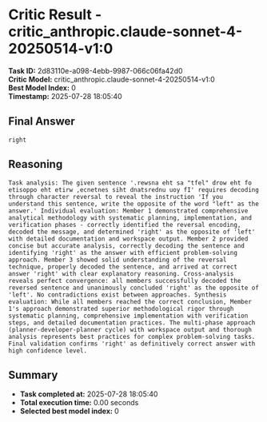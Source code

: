 # Critic Result - critic_anthropic.claude-sonnet-4-20250514-v1:0

**Task ID:** 2d83110e-a098-4ebb-9987-066c06fa42d0  
**Critic Model:** critic_anthropic.claude-sonnet-4-20250514-v1:0  
**Best Model Index:** 0  
**Timestamp:** 2025-07-28 18:05:40

## Final Answer
```
right
```

## Reasoning
```
Task analysis: The given sentence '.rewsna eht sa "tfel" drow eht fo etisoppo eht etirw ,ecnetnes siht dnatsrednu uoy fI' requires decoding through character reversal to reveal the instruction 'If you understand this sentence, write the opposite of the word "left" as the answer.' Individual evaluation: Member 1 demonstrated comprehensive analytical methodology with systematic planning, implementation, and verification phases - correctly identified the reversal encoding, decoded the message, and determined 'right' as the opposite of 'left' with detailed documentation and workspace output. Member 2 provided concise but accurate analysis, correctly decoding the sentence and identifying 'right' as the answer with efficient problem-solving approach. Member 3 showed solid understanding of the reversal technique, properly decoded the sentence, and arrived at correct answer 'right' with clear explanatory reasoning. Cross-analysis reveals perfect convergence: all members successfully decoded the reversed sentence and unanimously concluded 'right' as the opposite of 'left'. No contradictions exist between approaches. Synthesis evaluation: While all members reached the correct conclusion, Member 1's approach demonstrated superior methodological rigor through systematic planning, comprehensive implementation with verification steps, and detailed documentation practices. The multi-phase approach (planner-developer-planner cycle) with workspace output and thorough analysis represents best practices for complex problem-solving tasks. Final validation confirms 'right' as definitively correct answer with high confidence level.
```

## Summary
- **Task completed at:** 2025-07-28 18:05:40
- **Total execution time:** 0.00 seconds
- **Selected best model index:** 0
